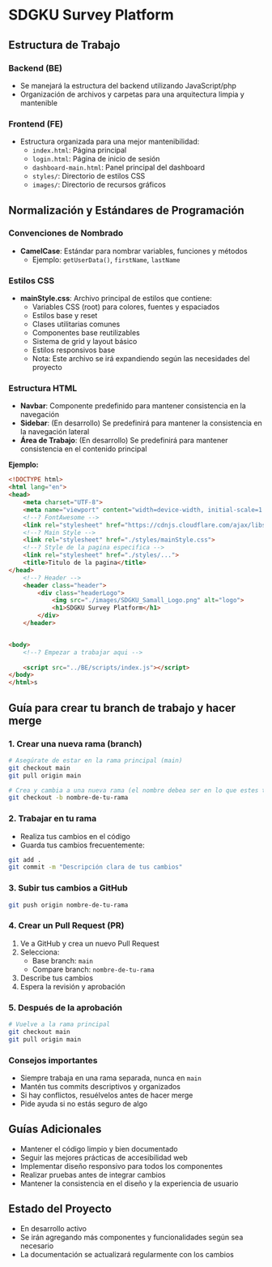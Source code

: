 # SDGKU Survey Platform

## Estructura de Trabajo

### Backend (BE)
- Se manejará la estructura del backend utilizando JavaScript/php
- Organización de archivos y carpetas para una arquitectura limpia y mantenible

### Frontend (FE)
- Estructura organizada para una mejor mantenibilidad:
  - `index.html`: Página principal
  - `login.html`: Página de inicio de sesión
  - `dashboard-main.html`: Panel principal del dashboard
  - `styles/`: Directorio de estilos CSS
  - `images/`: Directorio de recursos gráficos

## Normalización y Estándares de Programación

### Convenciones de Nombrado
- **CamelCase**: Estándar para nombrar variables, funciones y métodos
  - Ejemplo: `getUserData()`, `firstName`, `lastName`

### Estilos CSS
- **mainStyle.css**: Archivo principal de estilos que contiene:
  - Variables CSS (root) para colores, fuentes y espaciados
  - Estilos base y reset
  - Clases utilitarias comunes
  - Componentes base reutilizables
  - Sistema de grid y layout básico
  - Estilos responsivos base
  - Nota: Este archivo se irá expandiendo según las necesidades del proyecto

### Estructura HTML
- **Navbar**: Componente predefinido para mantener consistencia en la navegación
- **Sidebar**: (En desarrollo) Se predefinirá para mantener la consistencia en la navegación lateral
- **Área de Trabajo**: (En desarrollo) Se predefinirá para mantener consistencia en el contenido principal

**Ejemplo:**
``` html
<!DOCTYPE html>
<html lang="en">
<head>
    <meta charset="UTF-8">
    <meta name="viewport" content="width=device-width, initial-scale=1.0">
    <!--? FontAwesome -->
    <link rel="stylesheet" href="https://cdnjs.cloudflare.com/ajax/libs/font-awesome/6.0.0-beta3/css/all.min.css">
    <!--? Main Style -->
    <link rel="stylesheet" href="./styles/mainStyle.css">
    <!--? Style de la pagina especifica -->
    <link rel="stylesheet" href="./styles/...">
    <title>Titulo de la pagina</title>
</head>
    <!--? Header -->
    <header class="header">
        <div class="headerLogo">
            <img src="./images/SDGKU_Samall_Logo.png" alt="logo">
            <h1>SDGKU Survey Platform</h1>
        </div>
    </header>


<body>
    <!--? Empezar a trabajar aqui -->
    
    <script src="../BE/scripts/index.js"></script>
</body>
</html>s
```

## Guía para crear tu branch de trabajo y hacer merge

### 1. Crear una nueva rama (branch)
```bash
# Asegúrate de estar en la rama principal (main)
git checkout main
git pull origin main

# Crea y cambia a una nueva rama (el nombre debea ser en lo que estes trabajando)
git checkout -b nombre-de-tu-rama
```

### 2. Trabajar en tu rama
- Realiza tus cambios en el código
- Guarda tus cambios frecuentemente:
```bash
git add .
git commit -m "Descripción clara de tus cambios"
```

### 3. Subir tus cambios a GitHub
```bash
git push origin nombre-de-tu-rama
```

### 4. Crear un Pull Request (PR)
1. Ve a GitHub y crea un nuevo Pull Request
2. Selecciona:
   - Base branch: `main`
   - Compare branch: `nombre-de-tu-rama`
3. Describe tus cambios
4. Espera la revisión y aprobación

### 5. Después de la aprobación
```bash
# Vuelve a la rama principal
git checkout main
git pull origin main
```

### Consejos importantes
- Siempre trabaja en una rama separada, nunca en `main`
- Mantén tus commits descriptivos y organizados
- Si hay conflictos, resuélvelos antes de hacer merge
- Pide ayuda si no estás seguro de algo

## Guías Adicionales
- Mantener el código limpio y bien documentado
- Seguir las mejores prácticas de accesibilidad web
- Implementar diseño responsivo para todos los componentes
- Realizar pruebas antes de integrar cambios
- Mantener la consistencia en el diseño y la experiencia de usuario

## Estado del Proyecto
- En desarrollo activo
- Se irán agregando más componentes y funcionalidades según sea necesario
- La documentación se actualizará regularmente con los cambios
